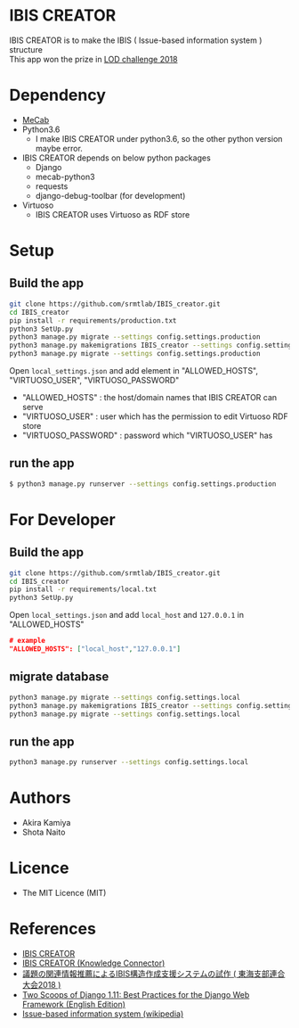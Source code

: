 IBIS CREATOR
===
IBIS CREATOR is to make the IBIS ( Issue-based information system ) structure  
This app won the prize in [LOD challenge 2018](https://2018.lodc.jp/)

# Dependency
- [MeCab](http://taku910.github.io/mecab/)
- Python3.6
    - I make IBIS CREATOR under python3.6, so the other python version maybe error.
- IBIS CREATOR depends on below python packages
    - Django
    - mecab-python3
    - requests
    - django-debug-toolbar (for development)
- Virtuoso
    - IBIS CREATOR uses Virtuoso as RDF store

# Setup
## Build the app
```bash
git clone https://github.com/srmtlab/IBIS_creator.git
cd IBIS_creator
pip install -r requirements/production.txt
python3 SetUp.py
python3 manage.py migrate --settings config.settings.production
python3 manage.py makemigrations IBIS_creator --settings config.settings.production
python3 manage.py migrate --settings config.settings.production
```

Open `local_settings.json` and add  element  in "ALLOWED_HOSTS", "VIRTUOSO_USER", "VIRTUOSO_PASSWORD"  
- "ALLOWED_HOSTS" : the host/domain names that IBIS CREATOR can serve  
- "VIRTUOSO_USER" : user which has the permission to edit Virtuoso RDF store   
- "VIRTUOSO_PASSWORD" : password which "VIRTUOSO_USER" has

## run the app
```bash
$ python3 manage.py runserver --settings config.settings.production
```

# For Developer
## Build the app
```bash
git clone https://github.com/srmtlab/IBIS_creator.git
cd IBIS_creator
pip install -r requirements/local.txt
python3 SetUp.py
```
Open `local_settings.json` and add `local_host` and `127.0.0.1` in "ALLOWED_HOSTS"
```json
# example
"ALLOWED_HOSTS": ["local_host","127.0.0.1"]
```

## migrate database
```bash
python3 manage.py migrate --settings config.settings.local
python3 manage.py makemigrations IBIS_creator --settings config.settings.local
python3 manage.py migrate --settings config.settings.local
```
## run the app
```bash
python3 manage.py runserver --settings config.settings.local
```

# Authors
- Akira Kamiya
- Shota Naito

# Licence
- The MIT Licence (MIT)

# References
- [IBIS CREATOR](http://lod.srmt.nitech.ac.jp/IBIS_creator/)
- [IBIS CREATOR (Knowledge Connector)](http://idea.linkdata.org/idea/idea1s2697i)
- [議題の関連情報推薦によるIBIS構造作成支援システムの試作 ( 東海支部連合大会2018 )](https://www.jp-c.jp/rengo/www/cd/pdf/M3-4.pdf)
- [Two Scoops of Django 1.11: Best Practices for the Django Web Framework (English Edition)](https://www.amazon.co.jp/dp/B076D5FKFX/)
- [Issue-based information system (wikipedia)](https://en.wikipedia.org/wiki/Issue-based_information_system)
